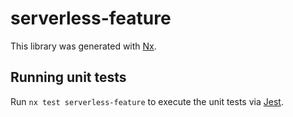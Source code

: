 # serverless-feature

This library was generated with [Nx](https://nx.dev).

## Running unit tests

Run `nx test serverless-feature` to execute the unit tests via [Jest](https://jestjs.io).
